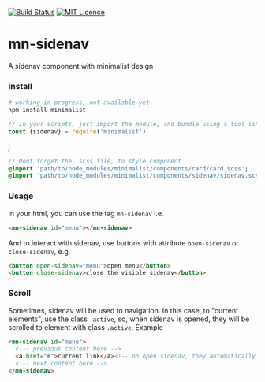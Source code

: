 [![Build Status](https://travis-ci.org/darlanmendonca/minimalist.svg?branch=master)](https://travis-ci.org/darlanmendonca/minimalist)
[![MIT Licence](https://badges.frapsoft.com/os/mit/mit.svg?v=103)](https://opensource.org/licenses/mit-license.php)

# mn-sidenav

A sidenav component with minimalist design

### Install

```sh
# working in progress, not available yet
npm install minimalist
```

```js
// In your scripts, just import the module, and bundle using a tool like webpack, or browserify
const {sidenav} = require('minimalist')
```
j

```sass
// Dont forget the .scss file, to style component
@import 'path/to/node_modules/minimalist/components/card/card.scss';
@import 'path/to/node_modules/minimalist/components/sidenav/sidenav.scss';
```


### Usage

In your html, you can use the tag `mn-sidenav` i.e.

```html
<mn-sidenav id="menu"></mn-sidenav>
```

And to interact with sidenav, use buttons with attribute `open-sidenav` or `close-sidenav`, e.g.

```html
<button open-sidenav="menu">open menu</button>
<button close-sidenav>close the visible sidenav</button>
```

### Scroll

Sometimes, sidenav will be used to navigation. In this case, to "current elements", use the class `.active`, so, when sidenav is opened, they will be scrolled to element with class `.active`. Example

```html
<mn-sidenav id="menu">
  <!-- previous content here -->
  <a href="#">current link</a><!-- on open sidenav, they automatically scroll to that element -->
  <!-- next content here -->
</mn-sidenav>
```

